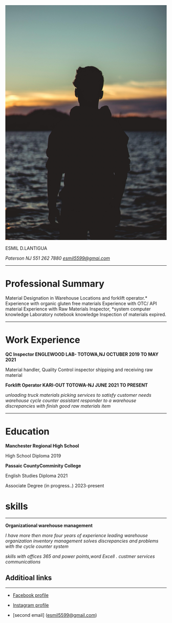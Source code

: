 ![photo](photo.png)

 ESMIL D.LANTIGUA 
 
 *Paterson NJ 551 262 7880* *esmil5599@gmai.com*
<hr>

 # Professional Summary

  Material Designation in Warehouse Locations and forklift operator.* Experience with organic gluten free materials 
  Experience with OTC/ API material Experience with Raw Materials Inspector, *system computer knowledge Laboratory notebook knowledge
  Inspection of materials expired.
  <hr>

# Work Experience

**QC Inspector 
ENGLEWOOD LAB- TOTOWA,NJ
OCTUBER 2019 TO MAY 2021**

Material handler, Quality Control inspector
shipping and receiving raw material 
 
 **Forklift Operator
 KARI-OUT TOTOWA-NJ
 JUNE 2021 TO PRESENT**

*unloading truck materials picking services to satisfy customer needs
warehouse cycle counter assistant  responder to a warehouse discrepancies with finish good raw materials  item*
<hr>

# Education 
 
**Manchester Regional High School**

High School Diploma 2019 

**Passaic CountyComminity College**

English Studies Diploma 2021

Associate Degree (in progress..)
2023-present 

# skills

<hr>

**Organizational warehouse management**

  *I have more then more four years of experience leading warehouse organization inventory  management solves discrepancies and problems with the  cycle counter system*

*skills with offices 365 and power points,word Excell .
custmer services communications* 

## Additioal links
<hr>

* [ Facebook profile](https://www.facebook.com/esmil.cruz.18/)

* [ Instagram profile](https://www.instagram.com/)
* [second email] (esmil5599@gmail.com)